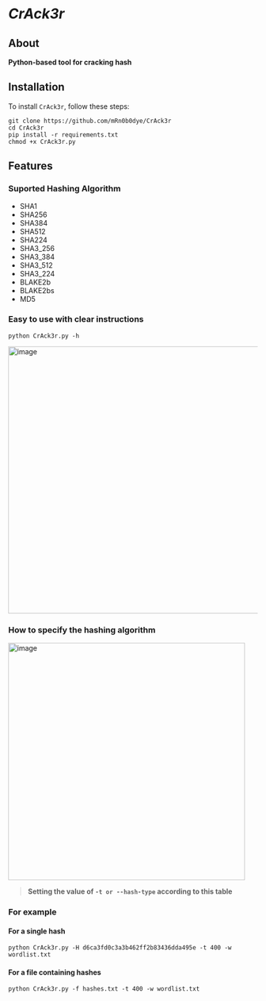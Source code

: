 # ***CrAck3r***
## About
**Python-based tool for cracking hash**
## Installation
To install ```CrAck3r```, follow these steps:
```
git clone https://github.com/mRn0b0dye/CrAck3r
cd CrAck3r
pip install -r requirements.txt
chmod +x CrAck3r.py 
```
## Features

### Suported Hashing Algorithm 
* SHA1    
* SHA256  
* SHA384  
* SHA512  
* SHA224  
* SHA3_256
* SHA3_384
* SHA3_512
* SHA3_224
* BLAKE2b 
* BLAKE2bs
* MD5

### Easy to use with clear instructions
```
python CrAck3r.py -h
```
<img width="538" alt="image" src="https://github.com/user-attachments/assets/329834eb-197d-4a7d-a9a6-c482dd0db1ce">

### How to specify the hashing algorithm
<img width="478" alt="image" src="https://github.com/user-attachments/assets/203951a7-84d6-4fd4-b47a-b3ce3e07cc27">

>**Setting the value of `-t or --hash-type` according to this table**

### For example 
#### For a single hash
```
python CrAck3r.py -H d6ca3fd0c3a3b462ff2b83436dda495e -t 400 -w wordlist.txt
```
#### For a file containing hashes
```
python CrAck3r.py -f hashes.txt -t 400 -w wordlist.txt
```
